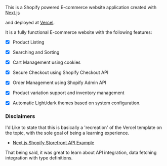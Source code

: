 This is a Shopify powered E-commerce website application created with [Next.js](https://nextjs.org/)

and deployed at [Vercel](https://vercel.com/).

It is a fully functional E-commerce website with the following features:

 - [x] Product Listing
 - [x] Searching and Sorting
 - [x] Cart Management using cookies
 - [x] Secure Checkout using Shopify Checkout API
 - [x] Order Management using Shopify Admin API
 - [x] Product variation support and inventory management
 - [x] Automatic Light/dark themes based on system configuration.



### Disclaimers
I'd Like to state that this is basically a 'recreation' of the Vercel template on the topic, with the sole goal of being a learning experience. 

 - [Next.js Shopify Storefront API Example](https://vercel.com/templates/next.js/nextjs-commerce)

That being said, it was great to learn about API integration, data fetching integration with type definitions. 

